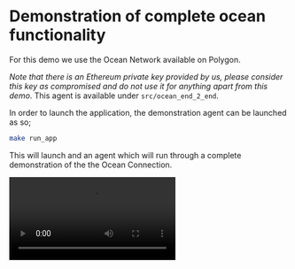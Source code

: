 # Demonstration of complete ocean functionality

For this demo we use the Ocean Network available on Polygon. 

*Note that there is an Ethereum private key provided by us, please consider this key as compromised and do not use it for anything apart from this demo*.
This agent is available under `src/ocean_end_2_end`.

In order to launch the application, the demonstration agent can be launched as so;

```bash
make run_app
```

This will launch and an agent which will run through a complete demonstration of the the Ocean Connection.



![type:video](./content/videos/demo_video.mp4)
